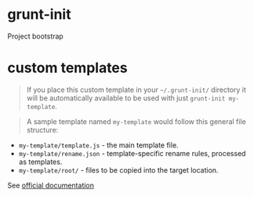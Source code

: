# grunt-init

Project bootstrap

# custom templates

> If you place this custom template in your `~/.grunt-init/` directory it will
  be automatically available to be used with just `grunt-init my-template`.

> A sample template named `my-template` would follow this general file
  structure:

  * `my-template/template.js` - the main template file.
  * `my-template/rename.json` - template-specific rename rules, processed as
    templates.
  * `my-template/root/` - files to be copied into the target location.

See [official documentation][1]

[1]: http://gruntjs.com/project-scaffolding
